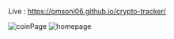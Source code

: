 Live : https://omsoni06.github.io/crypto-tracker/

![coinPage](https://github.com/Omsoni06/crypto-tracker/assets/92720665/0b27c796-8de8-4e18-9a5f-47652b7b2b0e)
![homepage](https://github.com/Omsoni06/crypto-tracker/assets/92720665/12c87ce6-4c64-4802-b0dc-26f165aec9cd)
